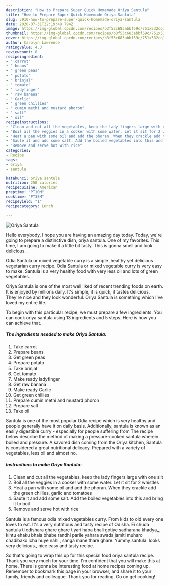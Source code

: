 ```yaml
---
description: "How to Prepare Super Quick Homemade Oriya Santula"
title: "How to Prepare Super Quick Homemade Oriya Santula"
slug: 3910-how-to-prepare-super-quick-homemade-oriya-santula
date: 2020-07-31T22:19:48.794Z
image: https://img-global.cpcdn.com/recipes/b3f53c683abbf59c/751x532cq70/oriya-santula-recipe-main-photo.jpg
thumbnail: https://img-global.cpcdn.com/recipes/b3f53c683abbf59c/751x532cq70/oriya-santula-recipe-main-photo.jpg
cover: https://img-global.cpcdn.com/recipes/b3f53c683abbf59c/751x532cq70/oriya-santula-recipe-main-photo.jpg
author: Carolyn Lawrence
ratingvalue: 4.3
reviewcount: 8
recipeingredient:
- " carrot"
- " beans"
- " green peas"
- " potato"
- " brinjal"
- " tomato"
- " ladyfinger"
- " raw banana"
- " Garlic"
- " green chillies"
- " cumin methi and mustard phoron"
- " salt"
- " oil"
recipeinstructions:
- "Clean and cut all the vegetables, keep the lady fingers large with one slit"
- "Boil all the veggies in a cooker with some water. Let it sit for 2 whistles"
- "Heat a pan with some oil and add the phoran. When they crackle add the green chillies, garlic and tomatoes"
- "Saute it and add some salt. Add the boiled vegetables into this and bring it to boil"
- "Remove and serve hot with rice"
categories:
- Recipe
tags:
- oriya
- santula

katakunci: oriya santula 
nutrition: 250 calories
recipecuisine: American
preptime: "PT10M"
cooktime: "PT35M"
recipeyield: "1"
recipecategory: Lunch

---
```



![Oriya Santula](https://img-global.cpcdn.com/recipes/b3f53c683abbf59c/751x532cq70/oriya-santula-recipe-main-photo.jpg)

Hello everybody, I hope you are having an amazing day today. Today, we're going to prepare a distinctive dish, oriya santula. One of my favorites. This time, I am going to make it a little bit tasty. This is gonna smell and look delicious.

Odia Santula or mixed vegetable curry is a simple ,healthy yet delicious vegetarian curry recipe. Odia Santula or mixed vegetable curry is very easy to make. Santula is a very healthy food with very less oil and lots of green vegetables.

Oriya Santula is one of the most well liked of recent trending foods on earth. It is enjoyed by millions daily. It's simple, it is quick, it tastes delicious. They're nice and they look wonderful. Oriya Santula is something which I've loved my entire life.


To begin with this particular recipe, we must prepare a few ingredients. You can cook oriya santula using 13 ingredients and 5 steps. Here is how you can achieve that.

<!--inarticleads1-->

##### The ingredients needed to make Oriya Santula:

1. Take  carrot
1. Prepare  beans
1. Get  green peas
1. Prepare  potato
1. Take  brinjal
1. Get  tomato
1. Make ready  ladyfinger
1. Get  raw banana
1. Make ready  Garlic
1. Get  green chillies
1. Prepare  cumin methi and mustard phoron
1. Prepare  salt
1. Take  oil


Santula is one of the most popular Odia recipe which is very healthy and people generally have it on daily basis. Additionally, santula is known as an easily digestible curry - especially for people suffering from The recipe below describe the method of making a pressure-cooked santula wherein boiled and pressure. A savored dish coming from the Oriya kitchen, Santula is considered a great nutritional delicacy. Prepared with a variety of vegetables, less oil and almost no. 

<!--inarticleads2-->

##### Instructions to make Oriya Santula:

1. Clean and cut all the vegetables, keep the lady fingers large with one slit
1. Boil all the veggies in a cooker with some water. Let it sit for 2 whistles
1. Heat a pan with some oil and add the phoran. When they crackle add the green chillies, garlic and tomatoes
1. Saute it and add some salt. Add the boiled vegetables into this and bring it to boil
1. Remove and serve hot with rice


Santula is a famous odia mixed vegetables curry. From kids to old every one loves to eat. It&#39;s a very nutritious and tasty recipe of Odisha. Ei chuda santula ti odishara ghare ghare tiyari haba bhali gotiye sadharana khadya,,, kintu ehaku bhala bhabe randhi parile yahara swada jamiti muharo chadibako icha huye nahi,, sanga mane thare ghare. Yummy santula. looks very delicious.,.nice easy and tasty recipe. 

So that's going to wrap this up for this special food oriya santula recipe. Thank you very much for your time. I'm confident that you will make this at home. There is gonna be interesting food at home recipes coming up. Remember to bookmark this page in your browser, and share it to your family, friends and colleague. Thank you for reading. Go on get cooking!
